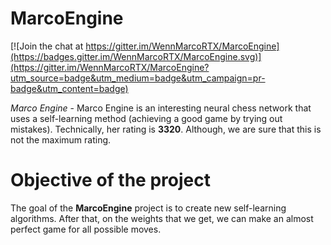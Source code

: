 # MarcoEngine

[![Join the chat at https://gitter.im/WennMarcoRTX/MarcoEngine](https://badges.gitter.im/WennMarcoRTX/MarcoEngine.svg)](https://gitter.im/WennMarcoRTX/MarcoEngine?utm_source=badge&utm_medium=badge&utm_campaign=pr-badge&utm_content=badge)

*Marco Engine* - Marco Engine is an interesting neural chess network that uses a self-learning method (achieving a good game by trying out mistakes). Technically, her rating is **3320**. Although, we are sure that this is not the maximum rating.

# Objective of the project

The goal of the **MarcoEngine** project is to create new self-learning algorithms. After that, on the weights that we get, we can make an almost perfect game for all possible moves.

